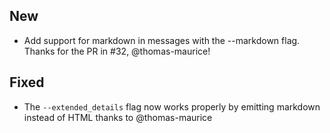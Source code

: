 ## New
- Add support for markdown in messages with the --markdown flag. Thanks for the PR in #32, @thomas-maurice!

## Fixed
- The `--extended_details` flag now works properly by emitting markdown instead of HTML thanks to @thomas-maurice
